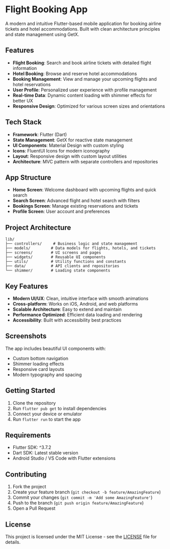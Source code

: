 #  Flight Booking App

A modern and intuitive Flutter-based mobile application for booking airline tickets and hotel accommodations. Built with clean architecture principles and state management using GetX.

## Features

- **Flight Booking**: Search and book airline tickets with detailed flight information
- **Hotel Booking**: Browse and reserve hotel accommodations
- **Booking Management**: View and manage your upcoming flights and hotel reservations
- **User Profile**: Personalized user experience with profile management
- **Real-time Data**: Dynamic content loading with shimmer effects for better UX
- **Responsive Design**: Optimized for various screen sizes and orientations

##  Tech Stack

- **Framework**: Flutter (Dart)
- **State Management**: GetX for reactive state management
- **UI Components**: Material Design with custom styling
- **Icons**: FluentUI Icons for modern iconography
- **Layout**: Responsive design with custom layout utilities
- **Architecture**: MVC pattern with separate controllers and repositories

## App Structure

- **Home Screen**: Welcome dashboard with upcoming flights and quick search
- **Search Screen**: Advanced flight and hotel search with filters
- **Bookings Screen**: Manage existing reservations and tickets
- **Profile Screen**: User account and preferences

##  Project Architecture

```
lib/
├── controllers/     # Business logic and state management
├── models/         # Data models for flights, hotels, and tickets
├── screens/        # UI screens and pages
├── widgets/        # Reusable UI components
├── utils/          # Utility functions and constants
├── data/           # API clients and repositories
└── shimmer/        # Loading state components
```

## Key Features

- **Modern UI/UX**: Clean, intuitive interface with smooth animations
- **Cross-platform**: Works on iOS, Android, and web platforms
- **Scalable Architecture**: Easy to extend and maintain
- **Performance Optimized**: Efficient data loading and rendering
- **Accessibility**: Built with accessibility best practices

## Screenshots

The app includes beautiful UI components with:
- Custom bottom navigation
- Shimmer loading effects
- Responsive card layouts
- Modern typography and spacing

## Getting Started

1. Clone the repository
2. Run `flutter pub get` to install dependencies
3. Connect your device or emulator
4. Run `flutter run` to start the app

## Requirements

- Flutter SDK: ^3.7.2
- Dart SDK: Latest stable version
- Android Studio / VS Code with Flutter extensions

## Contributing

1. Fork the project
2. Create your feature branch (`git checkout -b feature/AmazingFeature`)
3. Commit your changes (`git commit -m 'Add some AmazingFeature'`)
4. Push to the branch (`git push origin feature/AmazingFeature`)
5. Open a Pull Request

## License

This project is licensed under the MIT License - see the [LICENSE](LICENSE) file for details.
